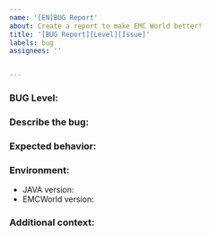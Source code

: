 ```yaml
---
name: '[EN]BUG Report'
about: Create a report to make EMC World better!
title: '[BUG Report][Level][Issue]'
labels: bug
assignees: ''


---
```


<!--
Note: Please search for duplicate issues in the issue before submitting the issue. Please change the other two items in your title except [BUG] feedback
-->

### BUG Level:

<!-- 
[NO PAIN] [MILD] [SEVERE] [FATAL]
NO PAIN: Contains bugs such as rendering errors, heavy impact on FPS, etc.
MILD: Contains bugs such as single item copy, block loading, unconditional flight or perspective, changing the attributes of the entire server, crafting or getting creative items that affect the game balance, causing evil modifications (including increase, decrease) EMC and other bugs.
SERVERE: Contains bugs that spawn a large number of items in a short period of time and have a large impact on server TPS.
FATAL: Contains deadly bugs that crash or reverse servers, corrupt map blocks, execute OP commands, etc.
Please fill in the bug level according to the corresponding bug phenomenon
-->

### Describe the bug:
<!-- A clear and concise description of what the bug is. -->

### Expected behavior:

<!-- A clear and concise description of what you expected to happen. -->

### Environment:

- JAVA version:
- EMCWorld version:

### Additional context:
<!-- Add any other context about the problem here. -->
